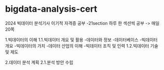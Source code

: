 # bigdata-analysis-cert
2024 빅데이터 분석기사 이기적 자격증 공부
-21section 하루 한 섹션씩 공부 -> 매일 20쪽

1.빅데이터의 이해
1.1.빅데이터 개요 및 활용
  -데이터와 정보
  -데이터베이스
  -빅데이터 개요
  -빅데이터의 가치
  -데이터 산업의 이해
  -빅데이터 조직 및 인력
1.2.빅데이터 기술 및 제도

2.데이터 분석 계획
2.1.분석 방안 수립
